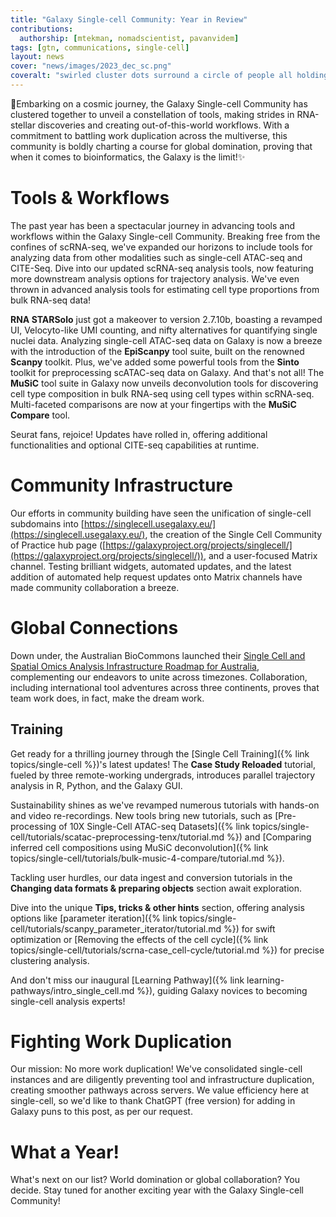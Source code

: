 ```yaml
---
title: "Galaxy Single-cell Community: Year in Review"
contributions:
  authorship: [mtekman, nomadscientist, pavanvidem]
tags: [gtn, communications, single-cell]
layout: news
cover: "news/images/2023_dec_sc.png"
coveralt: "swirled cluster dots surround a circle of people all holding hands, looking towards the bright center (future)"
---
```


🚀Embarking on a cosmic journey, the Galaxy Single-cell Community has clustered together to unveil a constellation of tools, making strides in RNA-stellar discoveries and creating out-of-this-world workflows. With a commitment to battling work duplication across the multiverse, this community is boldly charting a course for global domination, proving that when it comes to bioinformatics, the Galaxy is the limit!✨

# Tools & Workflows

The past year has been a spectacular journey in advancing tools and workflows within the Galaxy Single-cell Community. Breaking free from the confines of scRNA-seq, we've expanded our horizons to include tools for analyzing data from other modalities such as single-cell ATAC-seq and CITE-Seq. Dive into our updated scRNA-seq analysis tools, now featuring more downstream analysis options for trajectory analysis. We've even thrown in advanced analysis tools for estimating cell type proportions from bulk RNA-seq data!

**RNA STARSolo** just got a makeover to version 2.7.10b, boasting a revamped UI, Velocyto-like UMI counting, and nifty alternatives for quantifying single nuclei data. Analyzing single-cell ATAC-seq data on Galaxy is now a breeze with the introduction of the **EpiScanpy** tool suite, built on the renowned **Scanpy** toolkit. Plus, we've added some powerful tools from the **Sinto** toolkit for preprocessing scATAC-seq data on Galaxy. And that's not all! The **MuSiC** tool suite in Galaxy now unveils deconvolution tools for discovering cell type composition in bulk RNA-seq using cell types within scRNA-seq. Multi-faceted comparisons are now at your fingertips with the **MuSiC Compare** tool.

Seurat fans, rejoice! Updates have rolled in, offering additional functionalities and optional CITE-seq capabilities at runtime.

# Community Infrastructure

Our efforts in community building have seen the unification of single-cell subdomains into [https://singlecell.usegalaxy.eu/](https://singlecell.usegalaxy.eu/), the creation of the Single Cell Community of Practice hub page ([https://galaxyproject.org/projects/singlecell/](https://galaxyproject.org/projects/singlecell/)), and a user-focused Matrix channel. Testing brilliant widgets, automated updates, and the latest addition of automated help request updates onto Matrix channels have made community collaboration a breeze.

# Global Connections

Down under, the Australian BioCommons launched their [Single Cell and Spatial Omics Analysis Infrastructure Roadmap for Australia](https://zenodo.org/records/10368976), complementing our endeavors to unite across timezones. Collaboration, including international tool adventures across three continents, proves that team work does, in fact, make the dream work.

## Training

Get ready for a thrilling journey through the [Single Cell Training]({% link topics/single-cell %})'s latest updates! The **Case Study Reloaded** tutorial, fueled by three remote-working undergrads, introduces parallel trajectory analysis in R, Python, and the Galaxy GUI.

Sustainability shines as we've revamped numerous tutorials with hands-on and video re-recordings. New tools bring new tutorials, such as [Pre-processing of 10X Single-Cell ATAC-seq Datasets]({% link topics/single-cell/tutorials/scatac-preprocessing-tenx/tutorial.md %}) and [Comparing inferred cell compositions using MuSiC deconvolution]({% link topics/single-cell/tutorials/bulk-music-4-compare/tutorial.md %}).

Tackling user hurdles, our data ingest and conversion tutorials in the **Changing data formats & preparing objects** section await exploration.

Dive into the unique **Tips, tricks & other hints** section, offering analysis options like [parameter iteration]({% link topics/single-cell/tutorials/scanpy_parameter_iterator/tutorial.md %}) for swift optimization or [Removing the effects of the cell cycle]({% link topics/single-cell/tutorials/scrna-case_cell-cycle/tutorial.md %}) for precise clustering analysis.

And don't miss our inaugural [Learning Pathway]({% link learning-pathways/intro_single_cell.md %}), guiding Galaxy novices to becoming single-cell analysis experts!


# Fighting Work Duplication

Our mission: No more work duplication! We've consolidated single-cell instances and are diligently preventing tool and infrastructure duplication, creating smoother pathways across servers. We value efficiency here at single-cell, so we'd like to thank ChatGPT (free version) for adding in Galaxy puns to this post, as per our request.

# What a Year!

What's next on our list? World domination or global collaboration? You decide. Stay tuned for another exciting year with the Galaxy Single-cell Community!

